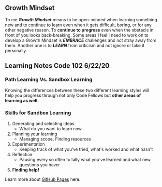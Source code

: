 ## Growth Mindset 
To me ***Growth Mindset*** means to be open-minded when learning something new and to continue to learn even when it gets difficult, boring, or for any other negative reason. To **continue to progress** even when the obstacle in front of you looks back-breaking. Some areas I feel I need to work on to develop a Growth Mindset is ***EMBRACE*** challenges and not stray away from them. Another one is to ***LEARN*** from criticism and not ignore or take it personally.

## Learning Notes Code 102 6/22/20

### Path Learning Vs. Sandbox Learning
Knowing the differences between these two different learning styles will help you progress through not only Code Fellows but **other areas of learning as well.**

### Skills for Sandbox Learning
1. Generating and selecting ideas 
     - What do you want to learn now
2. Planning your learning
     - Managing scope. Finding resources
3. Experimentation
     - Keeping track of what you've tried, what's worked and what hasn't
4. Reflection
     - Pausing every so often to tally what you've learned and what new questions you haver
5. **Finding help!**

Learn more about [GitHub Pages](https://pages.github.com/) here.
